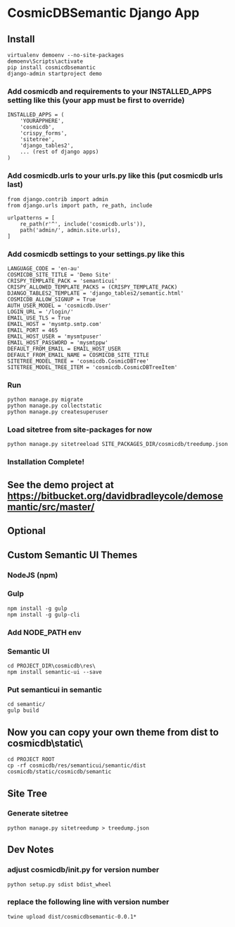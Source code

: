 # CosmicDBSemantic Django App

## Install
```
virtualenv demoenv --no-site-packages
demoenv\Scripts\activate
pip install cosmicdbsemantic
django-admin startproject demo
```

### Add cosmicdb and requirements to your INSTALLED_APPS setting like this (your app must be first to override)
```
INSTALLED_APPS = (
    'YOURAPPHERE',
    'cosmicdb',
    'crispy_forms',
    'sitetree',
    'django_tables2',
    ... (rest of django apps)
)
```

### Add cosmicdb.urls to your urls.py like this (put cosmicdb urls last)
```
from django.contrib import admin
from django.urls import path, re_path, include

urlpatterns = [
    re_path(r'^', include('cosmicdb.urls')),
    path('admin/', admin.site.urls),
]
```

### Add cosmicdb settings to your settings.py like this
```
LANGUAGE_CODE = 'en-au'
COSMICDB_SITE_TITLE = 'Demo Site'
CRISPY_TEMPLATE_PACK = 'semanticui'
CRISPY_ALLOWED_TEMPLATE_PACKS = (CRISPY_TEMPLATE_PACK)
DJANGO_TABLES2_TEMPLATE = 'django_tables2/semantic.html'
COSMICDB_ALLOW_SIGNUP = True
AUTH_USER_MODEL = 'cosmicdb.User'
LOGIN_URL = '/login/'
EMAIL_USE_TLS = True
EMAIL_HOST = 'mysmtp.smtp.com'
EMAIL_PORT = 465
EMAIL_HOST_USER = 'mysmtpuser'
EMAIL_HOST_PASSWORD = 'mysmtppw'
DEFAULT_FROM_EMAIL = EMAIL_HOST_USER
DEFAULT_FROM_EMAIL_NAME = COSMICDB_SITE_TITLE
SITETREE_MODEL_TREE = 'cosmicdb.CosmicDBTree'
SITETREE_MODEL_TREE_ITEM = 'cosmicdb.CosmicDBTreeItem'
```

### Run
```
python manage.py migrate
python manage.py collectstatic
python manage.py createsuperuser
```

### Load sitetree from site-packages for now
```
python manage.py sitetreeload SITE_PACKAGES_DIR/cosmicdb/treedump.json
```

### Installation Complete!

## See the demo project at https://bitbucket.org/davidbradleycole/demosemantic/src/master/

## Optional

## Custom Semantic UI Themes

### NodeJS (npm)

### Gulp
```
npm install -g gulp
npm install -g gulp-cli
```

### Add NODE_PATH env

### Semantic UI
```
cd PROJECT_DIR\cosmicdb\res\
npm install semantic-ui --save
```

### Put semanticui in semantic
```
cd semantic/
gulp build
```

## Now you can copy your own theme from dist to cosmicdb\static\
```
cd PROJECT ROOT
cp -rf cosmicdb/res/semanticui/semantic/dist cosmicdb/static/cosmicdb/semantic
```

## Site Tree

### Generate sitetree
```
python manage.py sitetreedump > treedump.json
```


## Dev Notes

### adjust cosmicdb/__init__.py for version number
```
python setup.py sdist bdist_wheel
```
### replace the following line with version number
```
twine upload dist/cosmicdbsemantic-0.0.1*
```
